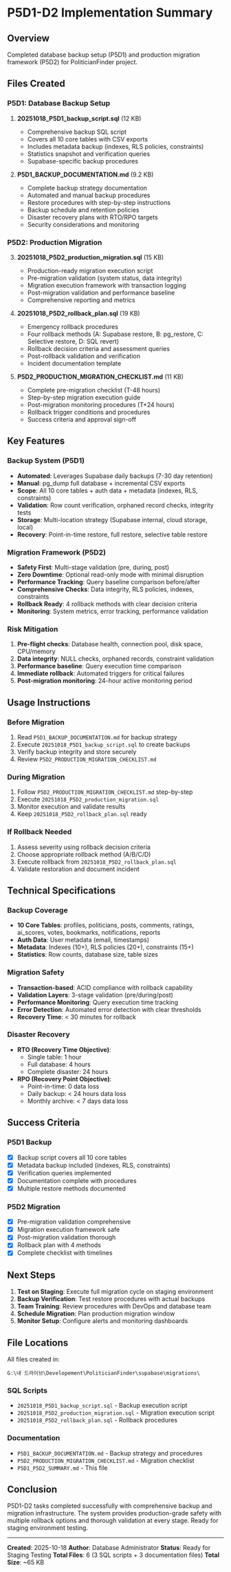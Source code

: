 # P5D1-D2 Implementation Summary

## Overview
Completed database backup setup (P5D1) and production migration framework (P5D2) for PoliticianFinder project.

## Files Created

### P5D1: Database Backup Setup
1. **20251018_P5D1_backup_script.sql** (12 KB)
   - Comprehensive backup SQL script
   - Covers all 10 core tables with CSV exports
   - Includes metadata backup (indexes, RLS policies, constraints)
   - Statistics snapshot and verification queries
   - Supabase-specific backup procedures

2. **P5D1_BACKUP_DOCUMENTATION.md** (9.2 KB)
   - Complete backup strategy documentation
   - Automated and manual backup procedures
   - Restore procedures with step-by-step instructions
   - Backup schedule and retention policies
   - Disaster recovery plans with RTO/RPO targets
   - Security considerations and monitoring

### P5D2: Production Migration
3. **20251018_P5D2_production_migration.sql** (15 KB)
   - Production-ready migration execution script
   - Pre-migration validation (system status, data integrity)
   - Migration execution framework with transaction logging
   - Post-migration validation and performance baseline
   - Comprehensive reporting and metrics

4. **20251018_P5D2_rollback_plan.sql** (19 KB)
   - Emergency rollback procedures
   - Four rollback methods (A: Supabase restore, B: pg_restore, C: Selective restore, D: SQL revert)
   - Rollback decision criteria and assessment queries
   - Post-rollback validation and verification
   - Incident documentation template

5. **P5D2_PRODUCTION_MIGRATION_CHECKLIST.md** (11 KB)
   - Complete pre-migration checklist (T-48 hours)
   - Step-by-step migration execution guide
   - Post-migration monitoring procedures (T+24 hours)
   - Rollback trigger conditions and procedures
   - Success criteria and approval sign-off

## Key Features

### Backup System (P5D1)
- **Automated**: Leverages Supabase daily backups (7-30 day retention)
- **Manual**: pg_dump full database + incremental CSV exports
- **Scope**: All 10 core tables + auth data + metadata (indexes, RLS, constraints)
- **Validation**: Row count verification, orphaned record checks, integrity tests
- **Storage**: Multi-location strategy (Supabase internal, cloud storage, local)
- **Recovery**: Point-in-time restore, full restore, selective table restore

### Migration Framework (P5D2)
- **Safety First**: Multi-stage validation (pre, during, post)
- **Zero Downtime**: Optional read-only mode with minimal disruption
- **Performance Tracking**: Query baseline comparison before/after
- **Comprehensive Checks**: Data integrity, RLS policies, indexes, constraints
- **Rollback Ready**: 4 rollback methods with clear decision criteria
- **Monitoring**: System metrics, error tracking, performance validation

### Risk Mitigation
1. **Pre-flight checks**: Database health, connection pool, disk space, CPU/memory
2. **Data integrity**: NULL checks, orphaned records, constraint validation
3. **Performance baseline**: Query execution time comparison
4. **Immediate rollback**: Automated triggers for critical failures
5. **Post-migration monitoring**: 24-hour active monitoring period

## Usage Instructions

### Before Migration
1. Read `P5D1_BACKUP_DOCUMENTATION.md` for backup strategy
2. Execute `20251018_P5D1_backup_script.sql` to create backups
3. Verify backup integrity and store securely
4. Review `P5D2_PRODUCTION_MIGRATION_CHECKLIST.md`

### During Migration
1. Follow `P5D2_PRODUCTION_MIGRATION_CHECKLIST.md` step-by-step
2. Execute `20251018_P5D2_production_migration.sql`
3. Monitor execution and validate results
4. Keep `20251018_P5D2_rollback_plan.sql` ready

### If Rollback Needed
1. Assess severity using rollback decision criteria
2. Choose appropriate rollback method (A/B/C/D)
3. Execute rollback from `20251018_P5D2_rollback_plan.sql`
4. Validate restoration and document incident

## Technical Specifications

### Backup Coverage
- **10 Core Tables**: profiles, politicians, posts, comments, ratings, ai_scores, votes, bookmarks, notifications, reports
- **Auth Data**: User metadata (email, timestamps)
- **Metadata**: Indexes (10+), RLS policies (20+), constraints (15+)
- **Statistics**: Row counts, database size, table sizes

### Migration Safety
- **Transaction-based**: ACID compliance with rollback capability
- **Validation Layers**: 3-stage validation (pre/during/post)
- **Performance Monitoring**: Query execution time tracking
- **Error Detection**: Automated error detection with clear thresholds
- **Recovery Time**: < 30 minutes for rollback

### Disaster Recovery
- **RTO (Recovery Time Objective)**:
  - Single table: 1 hour
  - Full database: 4 hours
  - Complete disaster: 24 hours
- **RPO (Recovery Point Objective)**:
  - Point-in-time: 0 data loss
  - Daily backup: < 24 hours data loss
  - Monthly archive: < 7 days data loss

## Success Criteria

### P5D1 Backup
- [x] Backup script covers all 10 core tables
- [x] Metadata backup included (indexes, RLS, constraints)
- [x] Verification queries implemented
- [x] Documentation complete with procedures
- [x] Multiple restore methods documented

### P5D2 Migration
- [x] Pre-migration validation comprehensive
- [x] Migration execution framework safe
- [x] Post-migration validation thorough
- [x] Rollback plan with 4 methods
- [x] Complete checklist with timelines

## Next Steps

1. **Test on Staging**: Execute full migration cycle on staging environment
2. **Backup Verification**: Test restore procedures with actual backups
3. **Team Training**: Review procedures with DevOps and database team
4. **Schedule Migration**: Plan production migration window
5. **Monitor Setup**: Configure alerts and monitoring dashboards

## File Locations

All files created in:
```
G:\내 드라이브\Developement\PoliticianFinder\supabase\migrations\
```

### SQL Scripts
- `20251018_P5D1_backup_script.sql` - Backup execution script
- `20251018_P5D2_production_migration.sql` - Migration execution script
- `20251018_P5D2_rollback_plan.sql` - Rollback procedures

### Documentation
- `P5D1_BACKUP_DOCUMENTATION.md` - Backup strategy and procedures
- `P5D2_PRODUCTION_MIGRATION_CHECKLIST.md` - Migration checklist
- `P5D1_P5D2_SUMMARY.md` - This file

## Conclusion

P5D1-D2 tasks completed successfully with comprehensive backup and migration infrastructure. The system provides production-grade safety with multiple rollback options and thorough validation at every stage. Ready for staging environment testing.

---

**Created**: 2025-10-18
**Author**: Database Administrator
**Status**: Ready for Staging Testing
**Total Files**: 6 (3 SQL scripts + 3 documentation files)
**Total Size**: ~65 KB
